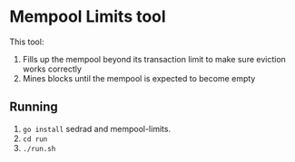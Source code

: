 # Mempool Limits tool

This tool:

1. Fills up the mempool beyond its transaction limit to make sure eviction works correctly
2. Mines blocks until the mempool is expected to become empty

## Running

1. `go install` sedrad and mempool-limits.
2. `cd run`
3. `./run.sh`


